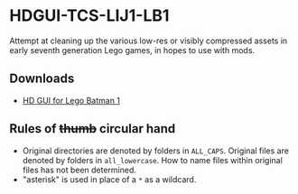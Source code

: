 # HDGUI-TCS-LIJ1-LB1
Attempt at cleaning up the various low-res or visibly compressed assets in early seventh generation Lego games, in hopes to use with mods.

## Downloads
* [HD GUI for Lego Batman 1](https://gamebanana.com/guis/35475)

## Rules of ~~thumb~~ circular hand
* Original directories are denoted by folders in `ALL_CAPS`. Original files are denoted by folders in `all_lowercase`. How to name files within original files has not been determined.
* "asterisk" is used in place of a `*` as a wildcard.
